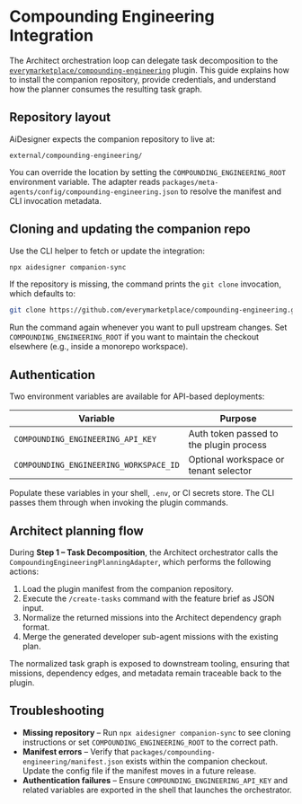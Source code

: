 # Compounding Engineering Integration

The Architect orchestration loop can delegate task decomposition to the
[`everymarketplace/compounding-engineering`](https://github.com/everymarketplace/compounding-engineering)
plugin. This guide explains how to install the companion repository, provide
credentials, and understand how the planner consumes the resulting task graph.

## Repository layout

AiDesigner expects the companion repository to live at:

```
external/compounding-engineering/
```

You can override the location by setting the `COMPOUNDING_ENGINEERING_ROOT`
environment variable. The adapter reads
`packages/meta-agents/config/compounding-engineering.json` to resolve the
manifest and CLI invocation metadata.

## Cloning and updating the companion repo

Use the CLI helper to fetch or update the integration:

```bash
npx aidesigner companion-sync
```

If the repository is missing, the command prints the `git clone` invocation,
which defaults to:

```bash
git clone https://github.com/everymarketplace/compounding-engineering.git external/compounding-engineering
```

Run the command again whenever you want to pull upstream changes. Set
`COMPOUNDING_ENGINEERING_ROOT` if you want to maintain the checkout elsewhere
(e.g., inside a monorepo workspace).

## Authentication

Two environment variables are available for API-based deployments:

| Variable                               | Purpose                                 |
| -------------------------------------- | --------------------------------------- |
| `COMPOUNDING_ENGINEERING_API_KEY`      | Auth token passed to the plugin process |
| `COMPOUNDING_ENGINEERING_WORKSPACE_ID` | Optional workspace or tenant selector   |

Populate these variables in your shell, `.env`, or CI secrets store. The CLI
passes them through when invoking the plugin commands.

## Architect planning flow

During **Step 1 – Task Decomposition**, the Architect orchestrator calls the
`CompoundingEngineeringPlanningAdapter`, which performs the following actions:

1. Load the plugin manifest from the companion repository.
2. Execute the `/create-tasks` command with the feature brief as JSON input.
3. Normalize the returned missions into the Architect dependency graph format.
4. Merge the generated developer sub-agent missions with the existing plan.

The normalized task graph is exposed to downstream tooling, ensuring that
missions, dependency edges, and metadata remain traceable back to the plugin.

## Troubleshooting

- **Missing repository** – Run `npx aidesigner companion-sync` to see cloning
  instructions or set `COMPOUNDING_ENGINEERING_ROOT` to the correct path.
- **Manifest errors** – Verify that `packages/compounding-engineering/manifest.json`
  exists within the companion checkout. Update the config file if the manifest
  moves in a future release.
- **Authentication failures** – Ensure `COMPOUNDING_ENGINEERING_API_KEY` and
  related variables are exported in the shell that launches the orchestrator.
